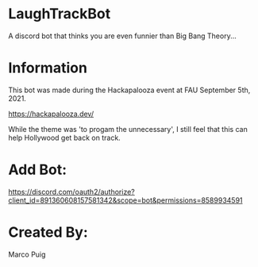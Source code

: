 # LaughTrackBot
A discord bot that thinks you are even funnier than Big Bang Theory...

# Information
This bot was made during the Hackapalooza event at FAU September 5th, 2021.

https://hackapalooza.dev/

While the theme was 'to progam the unnecessary', I still feel that this can help Hollywood get back on track.

# Add Bot:

https://discord.com/oauth2/authorize?client_id=891360608157581342&scope=bot&permissions=8589934591

# Created By:
Marco Puig

